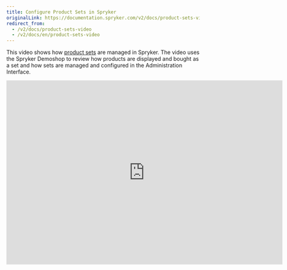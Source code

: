 ```yaml
---
title: Configure Product Sets in Spryker
originalLink: https://documentation.spryker.com/v2/docs/product-sets-video
redirect_from:
  - /v2/docs/product-sets-video
  - /v2/docs/en/product-sets-video
---
```


This video shows how [product sets](/docs/scos/dev/features/201903.0/product-management/product-set) are managed in Spryker. The video uses the Spryker Demoshop to review how products are displayed and bought as a set and how sets are managed and configured in the Administration Interface.

<iframe src="https://fast.wistia.net/embed/iframe/9co7uw35a9" title="Product Sets" allowtransparency="true" frameborder="0" scrolling="no" class="wistia_embed" name="wistia_embed" allowfullscreen="0" mozallowfullscreen="0" webkitallowfullscreen="0" oallowfullscreen="0" msallowfullscreen="0" width="720" height="480"></iframe>
